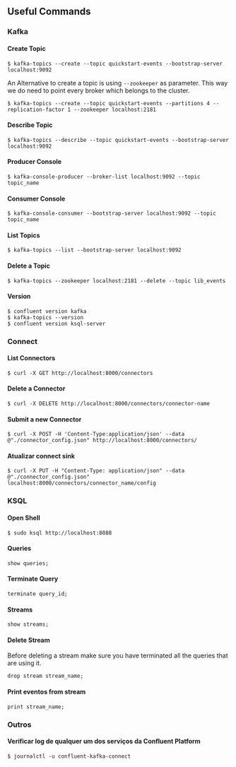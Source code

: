 ## Useful Commands
### Kafka
#### Create Topic
```shell
$ kafka-topics --create --topic quickstart-events --bootstrap-server localhost:9092
```
An Alternative to create a topic is using `--zookeeper` as parameter. This way we do need to point every broker
which belongs to the cluster.
```shell
$ kafka-topics --create --topic quickstart-events --partitions 4 --replication-factor 1 --zookeeper localhost:2181
```

#### Describe Topic
```shell
$ kafka-topics --describe --topic quickstart-events --bootstrap-server localhost:9092
```

#### Producer Console
```shell
$ kafka-console-producer --broker-list localhost:9092 --topic topic_name
```

#### Consumer Console
```shell
$ kafka-console-consumer --bootstrap-server localhost:9092 --topic topic_name
```

#### List Topics
```shell
$ kafka-topics --list --bootstrap-server localhost:9092
```

#### Delete a Topic
```shell
$ kafka-topics --zookeeper localhost:2181 --delete --topic lib_events
```

#### Version
```shell
$ confluent version kafka
$ kafka-topics --version
$ confluent version ksql-server
```

### Connect
#### List Connectors
```shell
$ curl -X GET http://localhost:8000/connectors
```

#### Delete a Connector
```shell
$ curl -X DELETE http://localhost:8000/connectors/connector-name
```

#### Submit a new Connector
```shell
$ curl -X POST -H 'Content-Type:application/json' --data @"./connector_config.json" http://localhost:8000/connectors/
```

#### Atualizar connect sink
```shell
$ curl -X PUT -H "Content-Type: application/json" --data @"./connector_config.json" localhost:8000/connectors/connector_name/config
```

### KSQL
#### Open Shell
```shell
$ sudo ksql http://localhost:8088
```

#### Queries
```shell
show queries;
```

#### Terminate Query
```shell
terminate query_id;
```

#### Streams
```shell
show streams;
```

#### Delete Stream
Before deleting a stream make sure you have terminated all the queries that are using it.
```shell
drop stream stream_name;
```

#### Print eventos from stream
```shell
print stream_name;
```


### Outros
#### Verificar log de qualquer um dos serviços da Confluent Platform
```shell
$ journalctl -u confluent-kafka-connect
```
